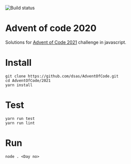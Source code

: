 ![Build status](https://github.com/dsas/AdventOfCode/workflows/2021%20build%20and%20test/badge.svg)
# Advent of code 2020
Solutions for [Advent of Code 2021](https://adventofcode.com/2021) challenge in javascript.


# Install
```
git clone https://github.com/dsas/AdventOfCode.git
cd AdventOfCode/2021
yarn install
```
# Test
```
yarn run test
yarn run lint
```

# Run
```
node . <Day no>
```
